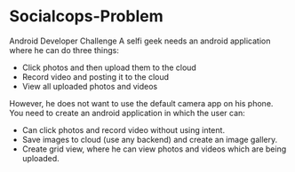 # Socialcops-Problem
Android Developer Challenge
A selfi geek needs an android application where he can do three things:
* Click photos and then upload them to the cloud
* Record video and posting it to the cloud
* View all uploaded photos and videos

However, he does not want to use the default camera app on his phone.
You need to create an android application in which the user can:
* Can click photos and record video without using intent.
* Save images to cloud (use any backend) and create an image gallery.
* Create grid view, where he can view photos and videos which are being uploaded.
